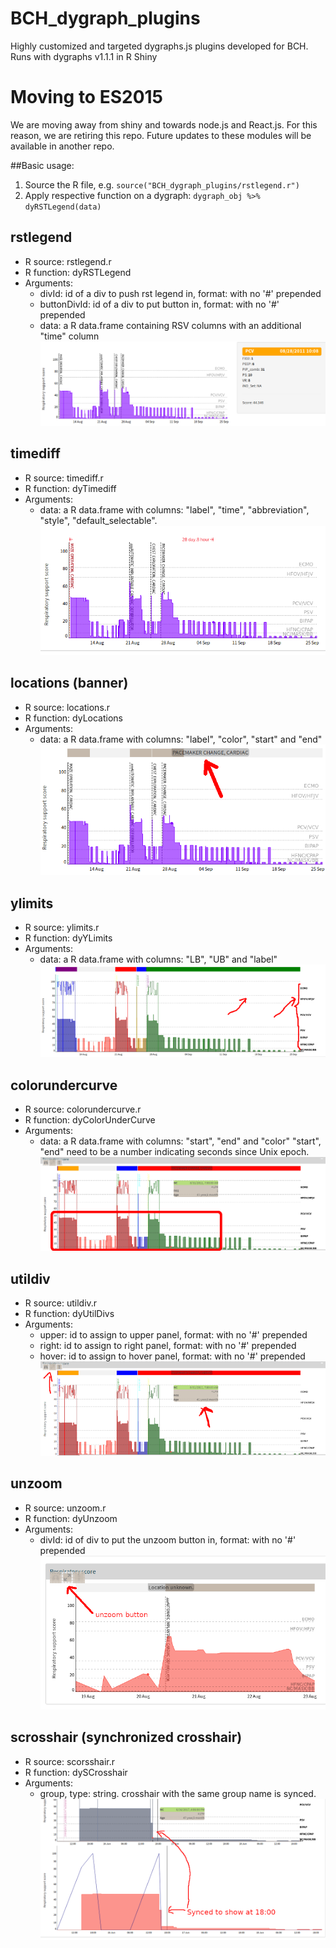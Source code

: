 # BCH_dygraph_plugins
Highly customized and targeted dygraphs.js plugins developed for BCH. Runs with dygraphs v1.1.1 in R Shiny

# Moving to ES2015
We are moving away from shiny and towards node.js and React.js. For this reason, we are retiring this repo. Future updates to these modules will be available in another repo.

##Basic usage:
1. Source the R file, e.g. `source("BCH_dygraph_plugins/rstlegend.r")`
2. Apply respective function on a dygraph:
  `dygraph_obj %>% dyRSTLegend(data)`

## rstlegend
* R source: rstlegend.r
* R function: dyRSTLegend
* Arguments:
  * divId: id of a div to push rst legend in, format: with no '#' prepended
  * buttonDivId: id of a div to put button in, format: with no '#' prepended
  * data: a R data.frame containing RSV columns with an additional "time" column
![rstlegend_screenshot](screenshots/rstlegend.png)

## timediff
* R source: timediff.r
* R function: dyTimediff
* Arguments:
  * data: a R data.frame with columns: "label", "time", "abbreviation", "style", "default_selectable".
![timediff_screenshot](screenshots/timediff.png)

## locations (banner)
* R source: locations.r
* R function: dyLocations
* Arguments:
  * data: a R data.frame with columns: "label", "color", "start" and "end"
![locations_screenshot](screenshots/locations.png)

## ylimits
* R source: ylimits.r
* R function: dyYLimits
* Arguments:
  * data: a R data.frame with columns: "LB", "UB" and "label"
![ylimits_screenshot](screenshots/ylimits.png)

## colorundercurve
* R source: colorundercurve.r
* R function: dyColorUnderCurve
* Arguments:
  * data: a R data.frame with columns: "start", "end" and "color"
  "start", "end" need to be a number indicating seconds since Unix epoch.
![colorundercurve_screenshot](screenshots/colorundercurve.png)

## utildiv
* R source: utildiv.r
* R function: dyUtilDivs
* Arguments:
  * upper: id to assign to upper panel, format: with no '#' prepended
  * right: id to assign to right panel, format: with no '#' prepended
  * hover: id to assign to hover panel, format: with no '#' prepended
![utildiv_screenshot](screenshots/utildiv.png)

## unzoom
* R source: unzoom.r
* R function: dyUnzoom
* Arguments:
  * divId: id of div to put the unzoom button in, format: with no '#' prepended
![unzoom_screenshot](screenshots/unzoom.png)

## scrosshair (synchronized crosshair)
* R source: scorsshair.r
* R function: dySCrosshair
* Arguments:
  * group, type: string. crosshair with the same group name is synced.
![unzoom_screenshot](screenshots/scrosshair.png)
